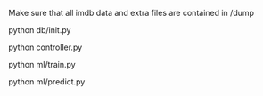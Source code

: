 Make sure that all imdb data and extra files are contained in /dump

python db/init.py

python controller.py

python ml/train.py

python ml/predict.py